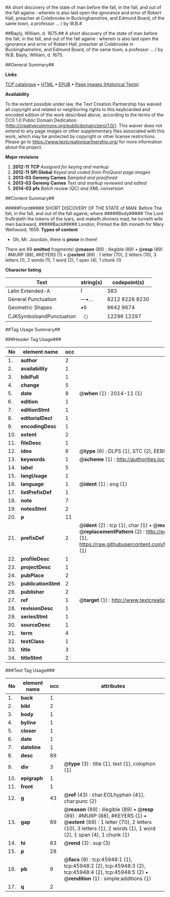 #A short discovery of the state of man before the fall, in the fall, and out of the fall againe : wherein is also laid open the ignorance and error of Robert Hall, preacher at Colebrooke in Buckinghamshire, and Edmund Board, of the same town, a professor ... / by W.B.#

##Bayly, William, d. 1675.##
A short discovery of the state of man before the fall, in the fall, and out of the fall againe : wherein is also laid open the ignorance and error of Robert Hall, preacher at Colebrooke in Buckinghamshire, and Edmund Board, of the same town, a professor ... / by W.B.
Bayly, William, d. 1675.

##General Summary##

**Links**

[TCP catalogue](http://www.ota.ox.ac.uk/tcp/)  • 
[HTML](http://tei.it.ox.ac.uk/tcp/Texts-HTML/free/A27/A27135.html)  • 
[EPUB](http://tei.it.ox.ac.uk/tcp/Texts-EPUB/free/A27/A27135.epub) • 
[Page images (Historical Texts)](https://historicaltexts.jisc.ac.uk/eebo-10797689e)

**Availability**

To the extent possible under law, the Text Creation Partnership has waived all copyright and related or neighboring rights to this keyboarded and encoded edition of the work described above, according to the terms of the CC0 1.0 Public Domain Dedication (http://creativecommons.org/publicdomain/zero/1.0/). This waiver does not extend to any page images or other supplementary files associated with this work, which may be protected by copyright or other license restrictions. Please go to https://www.textcreationpartnership.org/ for more information about the project.

**Major revisions**

1. __2012-11__ __TCP__ *Assigned for keying and markup*
1. __2012-11__ __SPi Global__ *Keyed and coded from ProQuest page images*
1. __2013-03__ __Geremy Carnes__ *Sampled and proofread*
1. __2013-03__ __Geremy Carnes__ *Text and markup reviewed and edited*
1. __2014-03__ __pfs__ *Batch review (QC) and XML conversion*

##Content Summary##

#####Front#####
SHORT DISCOVERY OF THE STATE of MAN: Before The fall, in the fall, and out of the fall againe; where
#####Body#####
The Lord fruſtrateth the tokens of the lyars, and maketh diviners mad, he turneth wiſe men backward,
#####Back#####
London; Printed the 6th moneth for Mary Weſtwood, 1659.
**Types of content**

  * Oh, Mr. Jourdain, there is **prose** in there!

There are 89 **omitted** fragments! 
 @__reason__ (89) : illegible (89)  •  @__resp__ (89) : #MURP (88), #KEYERS (1)  •  @__extent__ (89) : 1 letter (70), 2 letters (10), 3 letters (1), 2 words (1), 1 word (2), 1 span (4), 1 chunk (1)

**Character listing**


|Text|string(s)|codepoint(s)|
|---|---|---|
|Latin Extended-A|ſ|383|
|General Punctuation|—•…|8212 8226 8230|
|Geometric Shapes|▪◊|9642 9674|
|CJKSymbolsandPunctuation|〈〉|12296 12297|

##Tag Usage Summary##

###Header Tag Usage###

|No|element name|occ|attributes|
|---|---|---|---|
|1.|__author__|2||
|2.|__availability__|1||
|3.|__biblFull__|1||
|4.|__change__|5||
|5.|__date__|8| @__when__ (1) : 2014-11 (1)|
|6.|__edition__|1||
|7.|__editionStmt__|1||
|8.|__editorialDecl__|1||
|9.|__encodingDesc__|1||
|10.|__extent__|2||
|11.|__fileDesc__|1||
|12.|__idno__|6| @__type__ (6) : DLPS (1), STC (2), EEBO-CITATION (1), OCLC (1), VID (1)|
|13.|__keywords__|1| @__scheme__ (1) : http://authorities.loc.gov/ (1)|
|14.|__label__|5||
|15.|__langUsage__|1||
|16.|__language__|1| @__ident__ (1) : eng (1)|
|17.|__listPrefixDef__|1||
|18.|__note__|7||
|19.|__notesStmt__|2||
|20.|__p__|11||
|21.|__prefixDef__|2| @__ident__ (2) : tcp (1), char (1)  •  @__matchPattern__ (2) : ([0-9\-]+):([0-9IVX]+) (1), (.+) (1)  •  @__replacementPattern__ (2) : http://eebo.chadwyck.com/downloadtiff?vid=$1&page=$2 (1), https://raw.githubusercontent.com/textcreationpartnership/Texts/master/tcpchars.xml#$1 (1)|
|22.|__profileDesc__|1||
|23.|__projectDesc__|1||
|24.|__pubPlace__|2||
|25.|__publicationStmt__|2||
|26.|__publisher__|2||
|27.|__ref__|1| @__target__ (1) : http://www.textcreationpartnership.org/docs/. (1)|
|28.|__revisionDesc__|1||
|29.|__seriesStmt__|1||
|30.|__sourceDesc__|1||
|31.|__term__|4||
|32.|__textClass__|1||
|33.|__title__|3||
|34.|__titleStmt__|2||


###Text Tag Usage###

|No|element name|occ|attributes|
|---|---|---|---|
|1.|__back__|1||
|2.|__bibl__|2||
|3.|__body__|1||
|4.|__byline__|1||
|5.|__closer__|1||
|6.|__date__|1||
|7.|__dateline__|1||
|8.|__desc__|89||
|9.|__div__|3| @__type__ (3) : title (1), text (1), colophon (1)|
|10.|__epigraph__|1||
|11.|__front__|1||
|12.|__g__|43| @__ref__ (43) : char:EOLhyphen (41), char:punc (2)|
|13.|__gap__|89| @__reason__ (89) : illegible (89)  •  @__resp__ (89) : #MURP (88), #KEYERS (1)  •  @__extent__ (89) : 1 letter (70), 2 letters (10), 3 letters (1), 2 words (1), 1 word (2), 1 span (4), 1 chunk (1)|
|14.|__hi__|83| @__rend__ (3) : sup (3)|
|15.|__p__|28||
|16.|__pb__|9| @__facs__ (9) : tcp:45948:1 (1), tcp:45948:2 (2), tcp:45948:3 (2), tcp:45948:4 (2), tcp:45948:5 (2)  •  @__rendition__ (1) : simple:additions (1)|
|17.|__q__|2||

